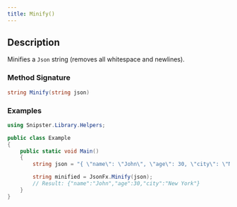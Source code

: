```yaml
---
title: Minify()
---
```


## Description
Minifies a `Json` string (removes all whitespace and newlines).

### Method Signature

```csharp
string Minify(string json)
```
### Examples

```csharp
using Snipster.Library.Helpers;

public class Example
{
    public static void Main()
    {
        string json = "{ \"name\": \"John\", \"age\": 30, \"city\": \"New York\" }";

        string minified = JsonFx.Minify(json);
        // Result: {"name":"John","age":30,"city":"New York"}
    }
}
```